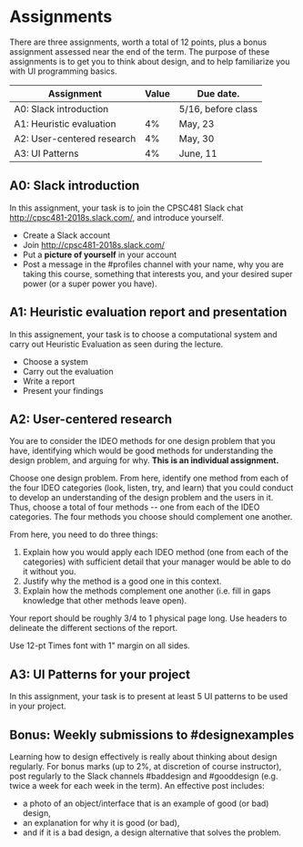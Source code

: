 # Assignments

There are three assignments, worth a total of 12 points, plus a bonus assignment assessed near the end of the term. The purpose of these assignments is to get you to think about design, and to help familiarize you with UI programming basics.

<!-- Assignments are to be completed individually. You may speak to your classmates about the ideas, but are not allowed to use one another's writing or to share code. -->

| Assignment                | Value | Due date.          |
|---------------------------|-------| -------------------|
| A0: Slack introduction    |       | 5/16, before class |
| A1: Heuristic evaluation  | 4%    | May, 23            |
| A2: User-centered research| 4%    | May, 30            |
| A3: UI Patterns           | 4%    | June, 11           |

## A0: Slack introduction

In this assignment, your task is to join the CPSC481 Slack chat http://cpsc481-2018s.slack.com/, and introduce yourself.
- Create a Slack account
- Join http://cpsc481-2018s.slack.com/
- Put a **picture of yourself** in your account
- Post a message in the #profiles channel with your name, why you are taking this course, something that interests you, and your desired super power (or a super power you have).


## A1: Heuristic evaluation report and presentation

In this assignement, your task is to choose a computational system and carry out Heuristic Evaluation as seen during the lecture.
- Choose a system
- Carry out the evaluation
- Write a report
- Present your findings


## A2: User-centered research

You are to consider the IDEO methods for one design problem that you have, identifying which would be good methods for understanding the design problem, and arguing for why. **This is an individual assignment.**

Choose one design problem. From here, identify one method from each of the four IDEO categories (look, listen, try, and learn) that you could conduct to develop an understanding of the design problem and the users in it. Thus, choose a total of four methods -- one from each of the IDEO categories. The four methods you choose should complement one another.

From here, you need to do three things:
1. Explain how you would apply each IDEO method (one from each of the categories) with sufficient detail that your manager would be able to do it without you.
2. Justify why the method is a good one in this context.
3. Explain how the methods complement one another (i.e. fill in gaps knowledge that other methods leave open).

Your report should be roughly 3/4 to 1 physical page long. Use headers to delineate the different sections of the report.

Use 12-pt Times font with 1" margin on all sides.



## A3: UI Patterns for your project

In this assignment, your task is to present at least 5 UI patterns to be used in your project.


## Bonus: Weekly submissions to #designexamples
Learning how to design effectively is really about thinking about design regularly. For bonus marks (up to 2%, at discretion of course instructor), post regularly to the Slack channels #baddesign and #gooddesign (e.g. twice a week for each week in the term). An effective post includes:
- a photo of an object/interface that is an example of good (or bad) design,
- an explanation for why it is good (or bad),
- and if it is a bad design, a design alternative that solves the problem.